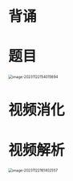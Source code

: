 # 背诵





# 题目

<img src="https://cvp.oss-cn-shanghai.aliyuncs.com/picgo/202311221540765.png" alt="image-20231122154015694" style="zoom:50%;" />



# 视频消化







# 视频解析

<img src="https://cvp.oss-cn-shanghai.aliyuncs.com/picgo/202311221614792.png" alt="image-20231122161402557" style="zoom:50%;" />




